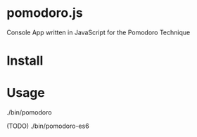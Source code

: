 pomodoro.js
===========

Console App written in JavaScript for the Pomodoro Technique

# Install

# Usage

./bin/pomodoro

(TODO)
./bin/pomodoro-es6
